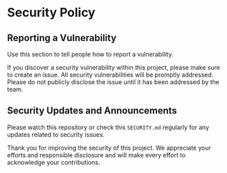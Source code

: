 # Security Policy

## Reporting a Vulnerability

Use this section to tell people how to report a vulnerability.

If you discover a security vulnerability within this project, please make sure to create an issue. All security vulnerabilities will be promptly addressed. Please do not publicly disclose the issue until it has been addressed by the team.

## Security Updates and Announcements

Please watch this repository or check this `SECURITY.md` regularly for any updates related to security issues.

Thank you for improving the security of this project. We appreciate your efforts and responsible disclosure and will make every effort to acknowledge your contributions.